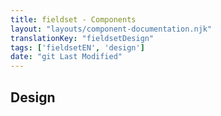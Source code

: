 ```yaml
---
title: fieldset - Components
layout: "layouts/component-documentation.njk"
translationKey: "fieldsetDesign"
tags: ['fieldsetEN', 'design']
date: "git Last Modified"
---
```


## Design